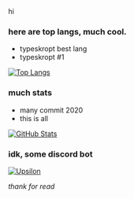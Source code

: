 hi

### here are top langs, much cool.
- typeskropt best lang
- typeskropt #1

[![Top Langs](https://github-readme-stats.vercel.app/api/top-langs/?username=lze3&layout=compact&theme=gruvbox&false)](https://github.com/zeemahh)

### much stats
- many commit 2020
- this is all

[![GitHub Stats](https://github-readme-stats.vercel.app/api?username=lze3&count_private=true&count_private=true&show_icons=true&theme=gruvbox)](https://github.com/lze3)

### idk, some discord bot

[![Upsilon](https://github-readme-stats.vercel.app/api/pin/?username=lze3&repo=Omicron&theme=gruvbox)](https://github.com/lze3/omicron)


<i>thank for read</i>
